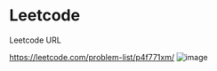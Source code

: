 # Leetcode
Leetcode URL

https://leetcode.com/problem-list/p4f771xm/
![image](https://github.com/Wes0425555/Leetcode/assets/162298021/8eb88a2e-23a9-4f6c-a54c-6a382be11e9e)
